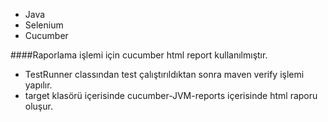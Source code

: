 * Java
* Selenium
* Cucumber

####Raporlama işlemi için cucumber html report kullanılmıştır.
* TestRunner classından test çalıştırıldıktan sonra maven verify işlemi yapılır. 
* target klasörü içerisinde cucumber-JVM-reports içerisinde html raporu oluşur.
